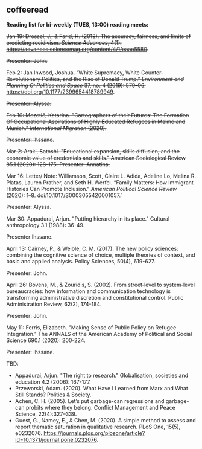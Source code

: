 ## coffeeread

**Reading list for bi-weekly (TUES, 13:00) reading meets:**

~~Jan 19: Dressel, J., & Farid, H. (2018). The accuracy, fairness, and limits of predicting recidivism. _Science Advances_, 4(1). https://advances.sciencemag.org/content/4/1/eaao5580.~~

~~Presenter: John.~~

~~Feb 2: Jan Inwood, Joshua. “White Supremacy, White Counter-Revolutionary Politics, and the Rise of Donald Trump.” _Environment and Planning C: Politics and Space_ 37, no. 4 (2019): 579–96. https://doi.org/10.1177/2399654418789949.~~

~~Presenter: Alyssa.~~

~~Feb 16: Mozetič, Katarina. "Cartographers of their Futures: The Formation Of Occupational Aspirations of Highly Educated Refugees in Malmö and Munich." _International Migration_ (2020).~~

~~Presenter: Ihssane.~~


~~Mar 2: Araki, Satoshi. "Educational expansion, skills diffusion, and the economic value of credentials and skills." American Sociological Review 85.1 (2020): 128-175.
Presenter: Annatina.~~


Mar 16: Letter/ Note: Williamson, Scott, Claire L. Adida, Adeline Lo, Melina R. Platas, Lauren Prather, and Seth H. Werfel. “Family Matters: How Immigrant Histories Can Promote Inclusion.” _American Political Science Review_ (2020): 1–8. doi:10.1017/S0003055420001057.’

Presenter: Alyssa.


Mar 30: Appadurai, Arjun. "Putting hierarchy in its place." Cultural anthropology 3.1 (1988): 36-49.

Presenter Ihssane.


April 13: Cairney, P., & Weible, C. M. (2017). The new policy sciences: combining the cognitive science of choice, multiple theories of context, and basic and applied analysis. Policy Sciences, 50(4), 619-627.

Presenter: John. 


April 26: Bovens, M., & Zouridis, S. (2002). From street‐level to system‐level bureaucracies: how information and communication technology is transforming administrative discretion and constitutional control. Public Administration Review, 62(2), 174-184.

Presenter: John. 


May 11: Ferris, Elizabeth. "Making Sense of Public Policy on Refugee Integration." The ANNALS of the American Academy of Political and Social Science 690.1 (2020): 200-224.

Presenter: Ihssane.


TBD:

* Appadurai, Arjun. "The right to research." Globalisation, societies and education 4.2 (2006): 167-177.
* Przeworski, Adam. (2020). What Have I Learned from Marx and What Still Stands? Politics & Society.
* Achen, C. H. (2005). Let’s put garbage-can regressions and garbage-can probits where they belong. Conflict Management and Peace Science, 22(4):327–339.
* Guest, G., Namey, E., & Chen, M. (2020). A simple method to assess and report thematic saturation in qualitative research. PLoS One, 15(5), e0232076. https://journals.plos.org/plosone/article?id=10.1371/journal.pone.0232076.
